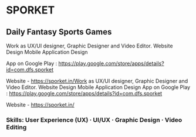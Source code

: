 # SPORKET 
## Daily Fantasy Sports Games

Work as UX/UI designer, Graphic Designer and Video Editor.
Website Design 
Mobile Application Design

App on Google Play : 
https://play.google.com/store/apps/details?id=com.dfs.sporket

Website -
https://sporket.in/Work as UX/UI designer, Graphic Designer and Video Editor. Website Design Mobile Application Design App on Google Play : https://play.google.com/store/apps/details?id=com.dfs.sporket 

Website - https://sporket.in/

### Skills: User Experience (UX) · UI/UX · Graphic Design · Video Editing
